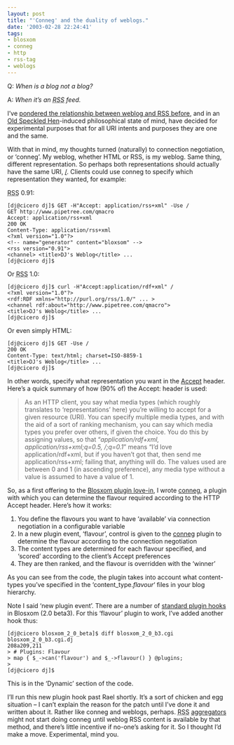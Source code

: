 ```yaml
---
layout: post
title: "'Conneg' and the duality of weblogs."
date: '2003-02-28 22:24:41'
tags:
- blosxom
- conneg
- http
- rss-tag
- weblogs
---
```



Q: *When is a blog not a blog?*

A: *When it’s an <acronym title="Rich Site Summary">RSS</acronym> feed.*

I’ve [pondered the relationship between weblog and RSS before](/2002/10/05/notes-to-self-what-should-the-rdfabout-point-to/), and in an [Old Speckled Hen](http://www.oldspeckledhen.co.uk/introduction.htm)-induced philosophical state of mind, have decided for experimental purposes that for all URI intents and purposes they are one and the same.

With that in mind, my thoughts turned (naturally) to connection negotiation, or ‘conneg’. My weblog, whether HTML or RSS, is my weblog. Same thing, different representation. So perhaps both representations should actually have the same URI, [/](/). Clients could use conneg to specify which representation they wanted, for example:

<acronym title="Rich Site Summary">RSS</acronym> 0.91:

```
[dj@cicero dj]$ GET -H"Accept: application/rss+xml" -Use /
GET http://www.pipetree.com/qmacro 
Accept: application/rss+xml 
200 OK 
Content-Type: application/rss+xml 
<?xml version="1.0"?>
<!-- name="generator" content="bloxsom" --> 
<rss version="0.91"> 
<channel> <title>DJ's Weblog</title> ...
[dj@cicero dj]$ 
```
Or <acronym title="Rich Site Summary">RSS</acronym> 1.0:

```
[dj@cicero dj]$ curl -H"Accept:application/rdf+xml" /
<?xml version="1.0"?> 
<rdf:RDF xmlns="http://purl.org/rss/1.0/" ... > 
<channel rdf:about="http://www.pipetree.com/qmacro"> 
<title>DJ's Weblog</title> ...
[dj@cicero dj]$ 
```

Or even simply HTML:

```
[dj@cicero dj]$ GET -Use / 
200 OK 
Content-Type: text/html; charset=ISO-8859-1   
<title>DJ's Weblog</title> ...
[dj@cicero dj]$ 
```

In other words, specify what representation you want in the [Accept](http://www.w3.org/Protocols/rfc2616/rfc2616-sec14.html#sec14.1) header. Here’s a quick summary of how (90% of) the Accept: header is used:

> As an HTTP client, you say what media types (which roughly translates to ‘representations’ here) you’re willing to accept for a given resource (URI). You can specify multiple media types, and with the aid of a sort of ranking mechanism, you can say which media types you prefer over others, if given the choice. You do this by assigning values, so that “*application/rdf+xml, application/rss+xml;q=0.5, */*;q=0.1*” means “I’d love application/rdf+xml, but if you haven’t got that, then send me application/rss+xml; failing that, anything will do. The values used are between 0 and 1 (in ascending preference), any media type without a value is assumed to have a value of 1.

So, as a first offering to the [Blosxom plugin love-in](http://www.raelity.org/apps/blosxom/plugin.shtml#registry), I wrote [conneg](/~dj/2003/02/conneg), a plugin with which you can determine the flavour required according to the HTTP Accept header. Here’s how it works:

1. You define the flavours you want to have ‘available’ via connection negotiation in a configurable variable
2. In a new plugin event, ‘flavour’, control is given to the [conneg](/~dj/2003/02/conneg) plugin to determine the flavour according to the connection negotiation
3. The content types are determined for each flavour specified, and ‘scored’ according to the client’s Accept preferences
4. They are then ranked, and the flavour is overridden with the ‘winner’

As you can see from the code, the plugin takes into account what content-types you’ve specified in the ‘content_type.*flavour*‘ files in your blog hierarchy.

Note I said ‘new plugin event’. There are a number of [standard plugin hooks](http://www.raelity.org/apps/blosxom/plugin.shtml) in Blosxom (2.0 beta3). For this ‘flavour’ plugin to work, I’ve added another hook thus:

```
[dj@cicero blosxom_2_0_beta]$ diff blosxom_2_0_b3.cgi blosxom_2_0_b3.cgi.dj 
208a209,211 
> # Plugins: Flavour 
> map { $_->can('flavour') and $_->flavour() } @plugins; 
>
[dj@cicero dj]$ 
```
This is in the ‘Dynamic’ section of the code.

I’ll run this new plugin hook past Rael shortly. It’s a sort of chicken and egg situation – I can’t explain the reason for the patch until I’ve done it and written about it. Rather like conneg and weblogs, perhaps. <acronym title="Rich Site Summary">RSS</acronym> [aggregators](http://www.oreillynet.com/%7Erael/lang/perl/blagg) might not start doing conneg until weblog RSS content is available by that method, and there’s little incentive if no-one’s asking for it. So I thought I’d make a move. Experimental, mind you.


